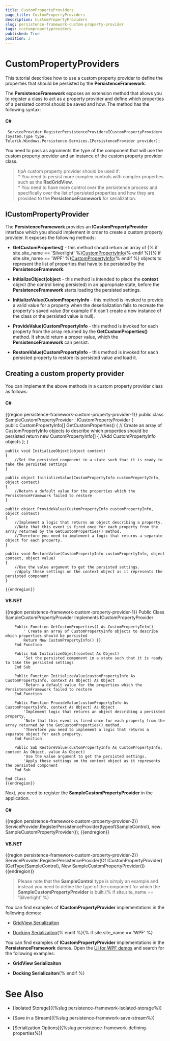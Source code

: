 ```yaml
---
title: CustomPropertyProviders
page_title: CustomPropertyProviders
description: CustomPropertyProviders
slug: persistence-framework-custom-property-provider
tags: custompropertyproviders
published: True
position: 3
---
```


# CustomPropertyProviders



This tutorial describes how to use a custom property provider to define the properties that should be persisted by the __PersistenceFramework__.
	  

The __PersistenceFramework__ exposes an extension method that allows you to register a class to act as a property provider and define which properties of a persisted control should be saved and how. The method has the following syntax:
	  

#### __C#__
     ServiceProvider.RegisterPersistenceProvider<ICustomPropertyProvider>(System.Type type, Telerik.Windows.Persistence.Services.IPersistenceProvider provider);
		



You need to pass as agruments the type of the component that will use the custom property provider and an instance of the custom property provider class.  

>tipA custom property provider should be used if:<br/>* You need to persist more complex controls with complex properties such as the __RadGridView__.<br/>* You need to have more control over the persistence process and specifically over the list of persisted properties and how they are provided to the __PersistenceFramework__ for serialization.
			

## ICustomPropertyProvider

The __PersistenceFramework__ provides an __ICustomPropertyProvider__ interface which you should implement in order to create a custom property provider. It exposes the following methods:
		

* __GetCustomProperties()__ - this method should return an array of {% if site.site_name == 'Silverlight' %}[CustomPropertyInfo](http://www.telerik.com/help/silverlight/t_telerik_windows_persistence_services_custompropertyinfo.html){% endif %}{% if site.site_name == 'WPF' %}[CustomPropertyInfo](http://www.telerik.com/help/wpf/t_telerik_windows_persistence_services_custompropertyinfo.html){% endif %} objects to represent the list of properties that have to be persisted by the __PersistenceFramework__.
			

* __InitializeObject(object__ - this method is intended to place the __context__ object (the control being persisted) in an appropriate state, before the __PersistenceFramework__ starts loading the persisted settings.
			

* __InitializeValue(CustomPropertyInfo__ - this method is invoked to provide a valid value for a property when the deserialization fails to recreate the property's saved value (for example if it can't create a new instance of the class or the persisted value is null).
			

* __ProvideValue(CustomPropertyInfo__ - this method is invoked for each property from the array returned by the __GetCustomProperties()__ method. It should return a proper value, which the __PersistenceFramework__ can persist.
			

* __RestoreValue(CustomPropertyInfo__ - this method is invoked for each persisted property to restore its persisted value and load it.
			

## Creating a custom property provider

You can implement the above methods in a custom property provider class as follows:
		

#### __C#__
{{region persistence-framework-custom-property-provider-1}}
public class SampleCustomPropertyProvider : ICustomPropertyProvider
{	
    public CustomPropertyInfo[] GetCustomProperties()
    {
        // Create an array of CustomPropertyInfo objects to describe which properties should be persisted 
        return new CustomPropertyInfo[]
        {
            //Add CustomPropertyInfo objects
        };
    }

    public void InitializeObject(object context)
    {
        //Set the persisted component in a state such that it is ready to take the persisted settings
    }

    public object InitializeValue(CustomPropertyInfo customPropertyInfo, object context)
    {
        //Return a default value for the properties which the PersistenceFramework failed to restore
    }

    public object ProvideValue(CustomPropertyInfo customPropertyInfo, object context)
    {
        //Implement a logic that returns an object describing a property. 
        //Note that this event is fired once for each property from the array returned by the GetCustomProperties() method. 
        //Therefore you need to implement a logic that returns a separate object for each property.
    }

    public void RestoreValue(CustomPropertyInfo customPropertyInfo, object context, object value)
    {
        //Use the value argument to get the persisted settings.
        //Apply these settings on the context object as it represents the persisted component
    }
	
	{{endregion}}



#### __VB.NET__

{{region persistence-framework-custom-property-provider-1}}
    Public Class SampleCustomPropertyProvider
        Implements ICustomPropertyProvider

        Public Function GetCustomProperties() As CustomPropertyInfo()
            ' Create an array of CustomPropertyInfo objects to describe which properties should be persisted 				
            Return New CustomPropertyInfo() {}
        End Function

        Public Sub InitializeObject(context As Object)
            'Set the persisted component in a state such that it is ready to take the persisted settings
        End Sub

        Public Function InitializeValue(customPropertyInfo As CustomPropertyInfo, context As Object) As Object
            'Return a default value for the properties which the PersistenceFramework failed to restore
        End Function

        Public Function ProvideValue(customPropertyInfo As CustomPropertyInfo, context As Object) As Object
            'Implement logic that returns an object describing a persisted property. 
            'Note that this event is fired once for each property from the array returned by the GetCustomProperties() method. 
            'Therefore you need to implement a logic that returns a separate object for each property.
        End Function

        Public Sub RestoreValue(customPropertyInfo As CustomPropertyInfo, context As Object, value As Object)
            'Use the value argument to get the persisted settings.
            'Apply these settings on the context object as it represents the persisted component
        End Sub

    End Class
	{{endregion}}



Next, you need to register the __SampleCustomPropertyProvider__ in the application.
		

#### __C#__

{{region persistence-framework-custom-property-provider-2}}
     ServiceProvider.RegisterPersistenceProvider<ICustomPropertyProvider>(typeof(SampleControl), new SampleCustomPropertyProvider());
	{{endregion}}



#### __VB.NET__

{{region persistence-framework-custom-property-provider-2}}
    ServiceProvider.RegisterPersistenceProvider(Of ICustomPropertyProvider)(GetType(SampleControl), New SampleCustomPropertyProvider())
	{{endregion}}



>Please note that the __SampleControl__ type is simply an example and instead you need to define the type of the component for which the __SampleCustomPropertyProvider__ is built.{% if site.site_name == 'Silverlight' %}

You can find examples of __ICustomPropertyProvider__ implementations in the following demos:
		  

* [GridView Serializaiton](http://demos.telerik.com/silverlight/#PersistenceFramework/GridViewCustomSerialization)

* [Docking Serializaiton](http://demos.telerik.com/silverlight/#PersistenceFramework/DockingCustomSerialization){% endif %}{% if site.site_name == 'WPF' %}

You can find examples of __ICustomPropertyProvider__ implementations in the __PersistenceFramework__ demos. Open the  [UI for WPF demos](http://demos.telerik.com/wpf/) and search for the following examples:
		  

* __GridView Serializaiton__

* __Docking Serializaiton__{% endif %}

# See Also

 * [Isolated Storage]({%slug persistence-framework-isolated-storage%})

 * [Save in a Stream]({%slug persistence-framework-save-stream%})

 * [Serialization Options]({%slug persistence-framework-defining-properties%})
